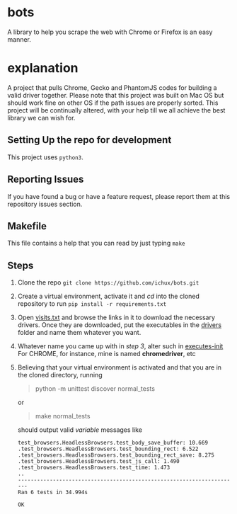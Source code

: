 # bots
A library to help you scrape the web with Chrome or Firefox is an easy manner.

# explanation
A project that pulls Chrome, Gecko and PhantomJS codes for building a valid driver together. Please note that this
project was built on Mac OS but should work fine on other OS if the path issues are properly sorted. This project will
be continually altered, with your help till we all achieve the best library we can wish for.

## Setting Up the repo for development
This project uses `python3`.

## Reporting Issues
If you have found a bug or have a feature request, please report them at this repository issues section.

## Makefile
This file contains a help that you can read by just typing `make`

## Steps
1. Clone the repo
    ```git clone https://github.com/ichux/bots.git```

2. Create a virtual environment, activate it and *cd* into the cloned repository to run
    ```pip install -r requirements.txt```

3. Open [visits.txt](executes/visits.txt) and browse the links in it to download the necessary drivers. Once they are
    downloaded, put the executables in the [drivers](executes/drivers) folder and name them whatever you want.

4. Whatever name you came up with in *step 3*, alter such in [executes-init](executes/__init__.py)
    For CHROME, for instance, mine is named __chromedriver__, etc


5. Believing that your virtual environment is activated and that you are in the cloned directory, running
    > python -m unittest discover normal_tests
   
    or
   
   > make normal_tests

   should output valid _variable_ messages like
    ```
    test_browsers.HeadlessBrowsers.test_body_save_buffer: 10.669
    .test_browsers.HeadlessBrowsers.test_bounding_rect: 6.522
    .test_browsers.HeadlessBrowsers.test_bounding_rect_save: 8.275
    .test_browsers.HeadlessBrowsers.test_js_call: 1.490
    .test_browsers.HeadlessBrowsers.test_time: 1.473
    ..
    ----------------------------------------------------------------------
    Ran 6 tests in 34.994s
    
    OK
    ```
